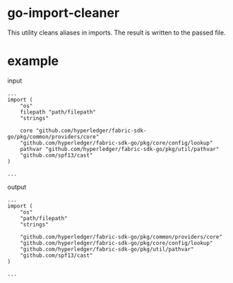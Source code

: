# go-import-cleaner

This utility cleans aliases in imports. The result is written to the passed file.

# example

input
```
...
import (
	"os"
	filepath "path/filepath"
	"strings"

	core "github.com/hyperledger/fabric-sdk-go/pkg/common/providers/core"
	"github.com/hyperledger/fabric-sdk-go/pkg/core/config/lookup"
	pathvar "github.com/hyperledger/fabric-sdk-go/pkg/util/pathvar"
	"github.com/spf13/cast"
)

...
```

output
```
...
import (
	"os"
	"path/filepath"
	"strings"

	"github.com/hyperledger/fabric-sdk-go/pkg/common/providers/core"
	"github.com/hyperledger/fabric-sdk-go/pkg/core/config/lookup"
	"github.com/hyperledger/fabric-sdk-go/pkg/util/pathvar"
	"github.com/spf13/cast"
)

...
```
